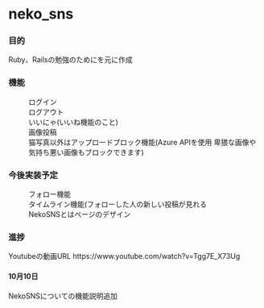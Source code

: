 # neko_sns

<h3>目的</h3>
Ruby、Railsの勉強のためにを元に作成

<h3>機能</h3>
<dl>
  <dd>ログイン</dd>
  <dd>ログアウト</dd>
  <dd>いいにゃ(いいね機能のこと)</dd>
  <dd>画像投稿</dd>
  <dd>猫写真以外はアップロードブロック機能(Azure APIを使用 卑猥な画像や気持ち悪い画像もブロックできます)</dd>
</dl>


<h3>今後実装予定</h3>
<dl>
  <dd>フォロー機能</dd>
  <dd>タイムライン機能(フォローした人の新しい投稿が見れる</dd>
  <dd>NekoSNSとはページのデザイン</dd>
</dl>


<h3>進捗</h3>
Youtubeの動画URL
https://www.youtube.com/watch?v=Tgg7E_X73Ug

<h4>10月10日</h4>
NekoSNSについての機能説明追加

